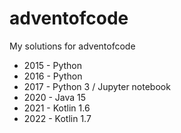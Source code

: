 # adventofcode
My solutions for adventofcode 
- 2015 - Python
- 2016 - Python
- 2017 - Python 3 / Jupyter notebook
- 2020 - Java 15
- 2021 - Kotlin 1.6
- 2022 - Kotlin 1.7